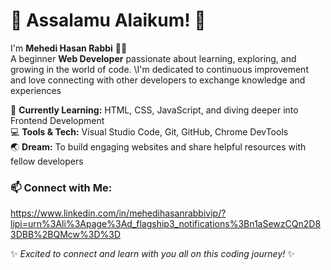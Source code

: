 
# 🌟 Assalamu Alaikum! 🌟
I'm **Mehedi Hasan Rabbi** 🙋‍♂️  
A beginner **Web Developer** passionate about learning, exploring, and growing in the world of code.
\I'm dedicated to continuous improvement and love connecting with other developers to exchange knowledge and experiences

🌱 **Currently Learning:** HTML, CSS, JavaScript, and diving deeper into Frontend Development  
💻 **Tools & Tech:** Visual Studio Code, Git, GitHub, Chrome DevTools  
🌏 **Dream:** To build engaging websites and share helpful resources with fellow developers

### 📫 Connect with Me:

https://www.linkedin.com/in/mehedihasanrabbivip/?lipi=urn%3Ali%3Apage%3Ad_flagship3_notifications%3Bn1aSewzCQn2D83DBB%2BQMcw%3D%3D

✨ *Excited to connect and learn with you all on this coding journey!* ✨
